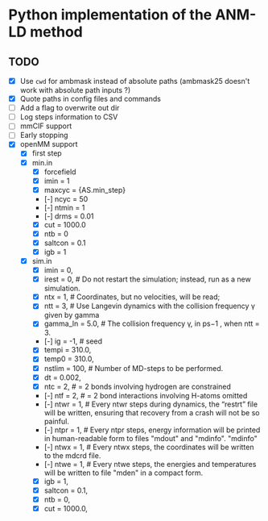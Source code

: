 # Python implementation of the ANM-LD method


## TODO

- [x] Use `cwd` for ambmask instead of absolute paths (ambmask25 doesn't work
  with absolute path inputs ?)
- [x] Quote paths in config files and commands
- [ ] Add a flag to overwrite out dir
- [ ] Log steps information to CSV
- [ ] mmCIF support
- [ ] Early stopping
- [x] openMM support
    - [x] first step
    - [x] min.in
        - [x] forcefield
        - [x] imin = 1
        - [x] maxcyc = {AS.min_step}
        - [-] ncyc = 50
        - [-] ntmin = 1
        - [-] drms = 0.01
        - [x] cut = 1000.0
        - [x] ntb = 0
        - [x] saltcon = 0.1
        - [x] igb = 1
    - [x] sim.in
        - [x] imin = 0,
        - [x] irest = 0, # Do not restart the simulation; instead, run as a new simulation.
        - [x] ntx = 1, # Coordinates, but no velocities, will be read;
        - [x] ntt = 3, # Use Langevin dynamics with the collision frequency γ given by gamma
        - [x] gamma_ln = 5.0, # The collision frequency γ, in ps−1 , when ntt = 3.
        - [-] ig = -1, # seed
        - [x] tempi = 310.0,
        - [x] temp0 = 310.0,
        - [x] nstlim = 100, # Number of MD-steps to be performed.
        - [x] dt = 0.002,
        - [x] ntc = 2, # = 2 bonds involving hydrogen are constrained
        - [-] ntf = 2, # = 2 bond interactions involving H-atoms omitted
        - [-] ntwr = 1, # Every ntwr steps during dynamics, the “restrt” file will be written, ensuring that recovery from a crash will not be so painful.
        - [-] ntpr = 1, # Every ntpr steps, energy information will be printed in human-readable form to files "mdout" and "mdinfo". "mdinfo"
        - [-] ntwx = 1, # Every ntwx steps, the coordinates will be written to the mdcrd file.
        - [-] ntwe = 1, # Every ntwe steps, the energies and temperatures will be written to file "mden" in a compact form.
        - [x] igb = 1,
        - [x] saltcon = 0.1,
        - [x] ntb = 0,
        - [x] cut = 1000.0,
